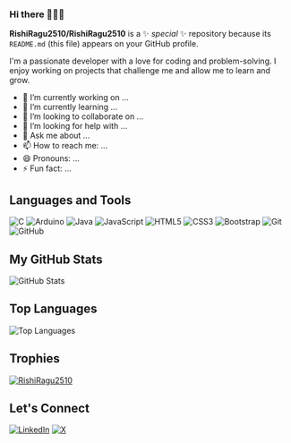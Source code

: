 ### Hi there 👋👋👋

**RishiRagu2510/RishiRagu2510** is a ✨ _special_ ✨ repository because its `README.md` (this file) appears on your GitHub profile.

I'm a passionate developer with a love for coding and problem-solving. I enjoy working on projects that challenge me and allow me to learn and grow.

- 🔭 I’m currently working on ...
- 🌱 I’m currently learning ...
- 👯 I’m looking to collaborate on ...
- 🤔 I’m looking for help with ...
- 💬 Ask me about ...
- 📫 How to reach me: ...
- 😄 Pronouns: ...
- ⚡ Fun fact: ...

## Languages and Tools
![C](https://img.shields.io/badge/-C-black?style=flat&logo=c)
![Arduino](https://img.shields.io/badge/-Arduino-black?style=flat&logo=arduino)
![Java](https://img.shields.io/badge/-Java-black?style=flat&logo=java)
![JavaScript](https://img.shields.io/badge/-JavaScript-black?style=flat&logo=javascript)
![HTML5](https://img.shields.io/badge/-HTML5-black?style=flat&logo=html5)
![CSS3](https://img.shields.io/badge/-CSS3-black?style=flat&logo=css3)
![Bootstrap](https://img.shields.io/badge/-Bootstrap-black?style=flat&logo=bootstrap)
![Git](https://img.shields.io/badge/-Git-black?style=flat&logo=git)
![GitHub](https://img.shields.io/badge/-GitHub-black?style=flat&logo=github)

## My GitHub Stats

![GitHub Stats](https://github-readme-stats.vercel.app/api?username=RishiRagu2510&show_icons=true&theme=dark)



## Top Languages

![Top Languages](https://github-readme-stats.vercel.app/api/top-langs/?username=RishiRagu2510&show_icons=true&theme=dark)


## Trophies
<p align="left"> <a href="https://github.com/ryo-ma/github-profile-trophy"><img src="https://github-profile-trophy.vercel.app/?username=RishiRagu2510" alt="RishiRagu2510" /></a> </p>


## Let's Connect

[![LinkedIn](https://img.shields.io/badge/-LinkedIn-black?style=flat&logo=linkedin)](https://www.linkedin.com/in/rishi-ragupathy-3b3123245)
[![X](https://img.shields.io/badge/-Twitter-black?style=flat&logo=twitter)](https://twitter.com/RishiRagu2510)
